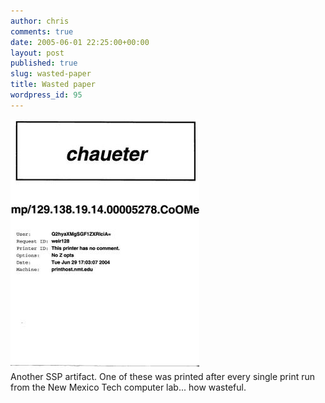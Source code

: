 ```yaml
---
author: chris
comments: true
date: 2005-06-01 22:25:00+00:00
layout: post
published: true
slug: wasted-paper
title: Wasted paper
wordpress_id: 95
---
```


[![](/static/img/document_079.jpg)](/static/img/document_079.jpg)  
Another SSP artifact.  One of these was printed after every single print run from the New Mexico Tech computer lab... how wasteful.
